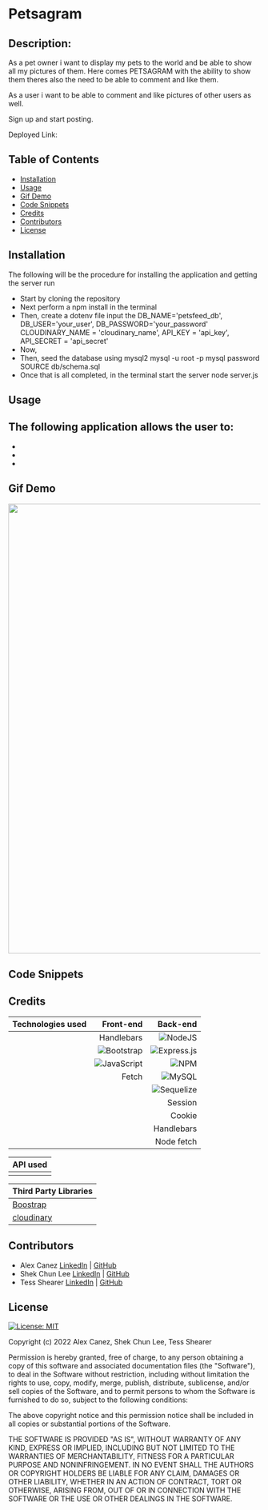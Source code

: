 # Petsagram

## Description:

As a pet owner i want to display my pets to the world and be able to show all my pictures of them. Here comes PETSAGRAM with the ability to show them theres also the need to be able to comment and like them.

As a user i want to be able to comment and like pictures of other users as well.

Sign up and start posting.

Deployed Link:


## Table of Contents
* [Installation](#installation)
* [Usage](#usage)
* [Gif Demo](#gif-demo)
* [Code Snippets](#code-snippets)
* [Credits](#credits)
* [Contributors](#contributors)
* [License](#license)

## Installation
The following will be the procedure for installing the application and getting the server run
- Start by cloning the repository 
- Next perform a npm install in the terminal
- Then, create a dotenv file input the 
DB_NAME='petsfeed_db', DB_USER='your_user', DB_PASSWORD='your_password'
CLOUDINARY_NAME = 'cloudinary_name', API_KEY = 'api_key', API_SECRET = 'api_secret'
- Now,
- Then, seed the database using mysql2
mysql -u root -p
mysql password
SOURCE db/schema.sql
- Once that is all completed, in the terminal start the server
node server.js 

## Usage

The following application allows the user to:
-
-
-
-


## Gif Demo

<img src="" width=900px>

## Code Snippets

## Credits

| Technologies used|Front-end|Back-end|
| -|-:| -:|
||Handlebars|![NodeJS](https://img.shields.io/badge/node.js-6DA55F?style=for-the-badge&logo=node.js&logoColor=white)|
||![Bootstrap](https://img.shields.io/badge/bootstrap-%23563D7C.svg?style=for-the-badge&logo=bootstrap&logoColor=white)|![Express.js](https://img.shields.io/badge/express.js-%23404d59.svg?style=for-the-badge&logo=express&logoColor=%2361DAFB)|
||![JavaScript](https://img.shields.io/badge/javascript-%23323330.svg?style=for-the-badge&logo=javascript&logoColor=%23F7DF1E)|![NPM](https://img.shields.io/badge/NPM-%23000000.svg?style=for-the-badge&logo=npm&logoColor=white)|
||Fetch|![MySQL](https://img.shields.io/badge/mysql-%2300f.svg?style=for-the-badge&logo=mysql&logoColor=white)|
|||![Sequelize](https://img.shields.io/badge/Sequelize-52B0E7?style=for-the-badge&logo=Sequelize&logoColor=white)|
|||Session|
|||Cookie|
|||Handlebars|
|||Node fetch|--


| API used| 
| ------------- |
| []()|

| Third Party Libraries|
| ------------- |
| [Boostrap](https://getbootstrap.com/) | 
| [cloudinary]()

## Contributors
* Alex Canez [LinkedIn]() | [GitHub]()
* Shek Chun Lee [LinkedIn]() | [GitHub]()
* Tess Shearer [LinkedIn]() | [GitHub]()

## License
[![License: MIT](https://img.shields.io/badge/License-MIT-yellow.svg)](https://opensource.org/licenses/MIT)

Copyright (c) 2022 Alex Canez, Shek Chun Lee, Tess Shearer

Permission is hereby granted, free of charge, to any person obtaining a copy
of this software and associated documentation files (the "Software"), to deal
in the Software without restriction, including without limitation the rights
to use, copy, modify, merge, publish, distribute, sublicense, and/or sell
copies of the Software, and to permit persons to whom the Software is
furnished to do so, subject to the following conditions:

The above copyright notice and this permission notice shall be included in all
copies or substantial portions of the Software.

THE SOFTWARE IS PROVIDED "AS IS", WITHOUT WARRANTY OF ANY KIND, EXPRESS OR
IMPLIED, INCLUDING BUT NOT LIMITED TO THE WARRANTIES OF MERCHANTABILITY,
FITNESS FOR A PARTICULAR PURPOSE AND NONINFRINGEMENT. IN NO EVENT SHALL THE
AUTHORS OR COPYRIGHT HOLDERS BE LIABLE FOR ANY CLAIM, DAMAGES OR OTHER
LIABILITY, WHETHER IN AN ACTION OF CONTRACT, TORT OR OTHERWISE, ARISING FROM,
OUT OF OR IN CONNECTION WITH THE SOFTWARE OR THE USE OR OTHER DEALINGS IN THE
SOFTWARE.